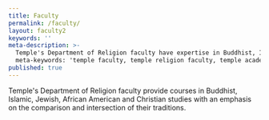 ```yaml
---
title: Faculty
permalink: /faculty/
layout: faculty2
keywords: ''
meta-description: >-
  Temple's Department of Religion faculty have expertise in Buddhist, Islamic, Jewish, African American and Christian studies.
  meta-keywords: 'temple faculty, temple religion faculty, temple academic advising, Leonard Swidler, temple department of religion
published: true
---
```

Temple's Department of Religion faculty provide courses in Buddhist, Islamic, Jewish, African American and Christian studies with an emphasis on the comparison and intersection of their traditions. 

